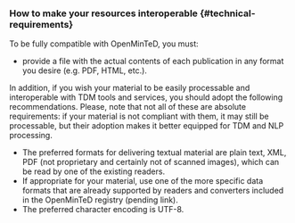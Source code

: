 ### How to make your resources interoperable {#technical-requirements}

To be fully compatible with OpenMinTeD, you must:

* provide a file with the actual contents of each publication in any format you desire \(e.g. PDF, HTML, etc.\).

In addition, if you wish your material to be easily processable and interoperable with TDM tools and services, you should adopt the following recommendations. Please, note that not all of these are absolute requirements: if your material is not compliant with them, it may still be processable, but their adoption makes it better equipped for TDM and NLP processing.

* The preferred formats for delivering textual material are plain text, XML, PDF \(not proprietary and certainly not of scanned images\), which can be read by one of the existing readers.
* If appropriate for your material, use one of the more specific data formats that are already supported by readers and converters included in the OpenMinTeD registry \(pending link\).
* The preferred character encoding is UTF-8.



